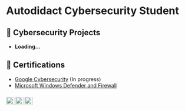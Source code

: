 <h1>Autodidact Cybersecurity Student <br/>
<h2>🔐 Cybersecurity Projects</h2>

- <b>Loading...</b>
  

<h2>📄 Certifications</h2>

- <a href="https://www.coursera.org/professional-certificates/google-cybersecurity?utm_medium=sem&utm_source=gg&utm_campaign=B2C_NAMER_google-cybersecurity_google_FTCOF_professional-certificates_country-US&campaignid=20086358053&adgroupid=147458924814&device=c&keyword=google%20cybersecurity%20professional%20certificate&matchtype=b&network=g&devicemodel=&adposition=&creativeid=657336976318&hide_mobile_promo&gad_source=1&gclid=Cj0KCQiAxOauBhCaARIsAEbUSQQj9yCsrumX5p6YShC8IX-kwvukMQDexUCXobj08SVlcg5qy8v9zc4aAjpMEALw_wcB">Google Cybersecurity</a>  (In progress)
- <a href="https://coursera.org/share/1f3873e9e693a6846281e0624d985f18">Microsoft Windows Defender and Firewall</a>


<h3></h3>


[<img align="left" alt="DabrienFassio | Twitter" width="22px" src="https://cdn.jsdelivr.net/npm/simple-icons@v3/icons/twitter.svg" />][twitter]
[<img align="left" alt="DabrienFassio | LinkedIn" width="22px" src="https://cdn.jsdelivr.net/npm/simple-icons@v3/icons/linkedin.svg" />][linkedin]
[<img align="left" alt="DabrienFassio | Instagram" width="22px" src="https://cdn.jsdelivr.net/npm/simple-icons@v3/icons/instagram.svg" />][instagram]

[twitter]: https://twitter.com/dabrienfassio
[instagram]: https://www.instagram.com/dabrienfassio/
[linkedin]: https://linkedin.com/in/dabrien-fassio-627b34143/
